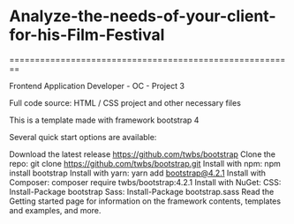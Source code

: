 # Analyze-the-needs-of-your-client-for-his-Film-Festival
========================================================

Frontend Application Developer - OC - Project 3

Full code source: HTML / CSS project and other necessary files

This is a template made with framework bootstrap 4

Several quick start options are available:

Download the latest release https://github.com/twbs/bootstrap
Clone the repo: git clone https://github.com/twbs/bootstrap.git
Install with npm: npm install bootstrap
Install with yarn: yarn add bootstrap@4.2.1
Install with Composer: composer require twbs/bootstrap:4.2.1
Install with NuGet: CSS: Install-Package bootstrap Sass: Install-Package bootstrap.sass
Read the Getting started page for information on the framework contents, templates and examples, and more.
